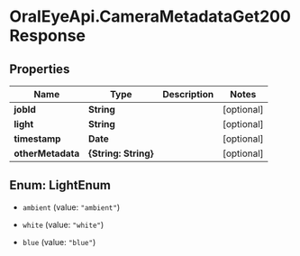 # OralEyeApi.CameraMetadataGet200Response

## Properties

| Name              | Type                 | Description | Notes      |
| ----------------- | -------------------- | ----------- | ---------- |
| **jobId**         | **String**           |             | [optional] |
| **light**         | **String**           |             | [optional] |
| **timestamp**     | **Date**             |             | [optional] |
| **otherMetadata** | **{String: String}** |             | [optional] |

## Enum: LightEnum

- `ambient` (value: `"ambient"`)

- `white` (value: `"white"`)

- `blue` (value: `"blue"`)
